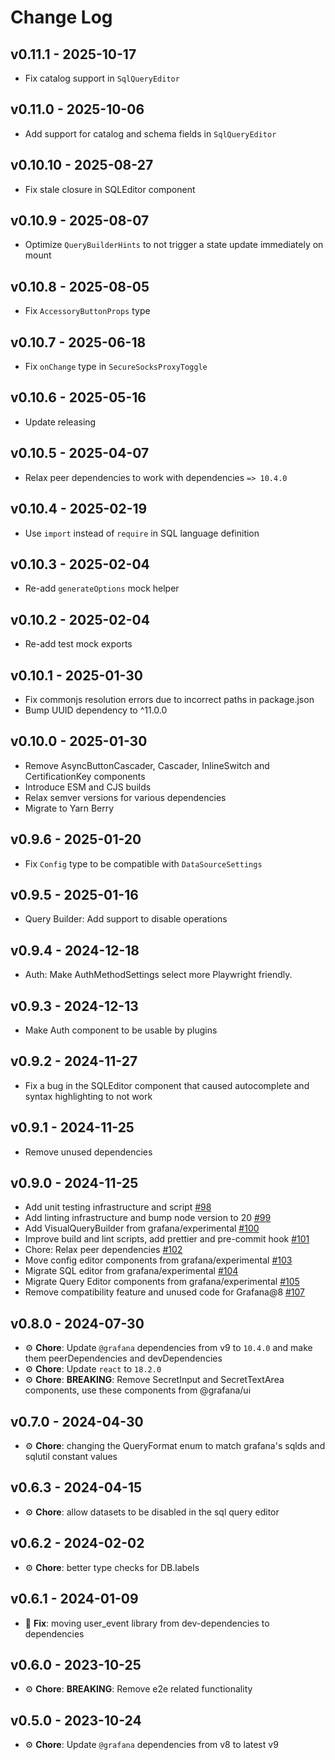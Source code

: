 # Change Log

## v0.11.1 - 2025-10-17

- Fix catalog support in `SqlQueryEditor`

## v0.11.0 - 2025-10-06

- Add support for catalog and schema fields in `SqlQueryEditor`

## v0.10.10 - 2025-08-27

- Fix stale closure in SQLEditor component

## v0.10.9 - 2025-08-07

- Optimize `QueryBuilderHints` to not trigger a state update immediately on mount

## v0.10.8 - 2025-08-05

- Fix `AccessoryButtonProps` type

## v0.10.7 - 2025-06-18

- Fix `onChange` type in `SecureSocksProxyToggle`

## v0.10.6 - 2025-05-16

- Update releasing

## v0.10.5 - 2025-04-07

- Relax peer dependencies to work with dependencies `=> 10.4.0`

## v0.10.4 - 2025-02-19

- Use `import` instead of `require` in SQL language definition

## v0.10.3 - 2025-02-04

- Re-add `generateOptions` mock helper

## v0.10.2 - 2025-02-04

- Re-add test mock exports

## v0.10.1 - 2025-01-30

- Fix commonjs resolution errors due to incorrect paths in package.json
- Bump UUID dependency to ^11.0.0

## v0.10.0 - 2025-01-30

- Remove AsyncButtonCascader, Cascader, InlineSwitch and CertificationKey components
- Introduce ESM and CJS builds
- Relax semver versions for various dependencies
- Migrate to Yarn Berry

## v0.9.6 - 2025-01-20

- Fix `Config` type to be compatible with `DataSourceSettings`

## v0.9.5 - 2025-01-16

- Query Builder: Add support to disable operations

## v0.9.4 - 2024-12-18

- Auth: Make AuthMethodSettings select more Playwright friendly.

## v0.9.3 - 2024-12-13

- Make Auth component to be usable by plugins

## v0.9.2 - 2024-11-27

- Fix a bug in the SQLEditor component that caused autocomplete and syntax highlighting to not work

## v0.9.1 - 2024-11-25

- Remove unused dependencies

## v0.9.0 - 2024-11-25

- Add unit testing infrastructure and script [#98](https://github.com/grafana/plugin-ui/pull/98)
- Add linting infrastructure and bump node version to 20 [#99](https://github.com/grafana/plugin-ui/pull/99)
- Add VisualQueryBuilder from grafana/experimental [#100](https://github.com/grafana/plugin-ui/pull/100)
- Improve build and lint scripts, add prettier and pre-commit hook [#101](https://github.com/grafana/plugin-ui/pull/101)
- Chore: Relax peer dependencies [#102](https://github.com/grafana/plugin-ui/pull/102)
- Move config editor components from grafana/experimental [#103](https://github.com/grafana/plugin-ui/pull/103)
- Migrate SQL editor from grafana/experimental [#104](https://github.com/grafana/plugin-ui/pull/104)
- Migrate Query Editor components from grafana/experimental [#105](https://github.com/grafana/plugin-ui/pull/105)
- Remove compatibility feature and unused code for Grafana@8 [#107](https://github.com/grafana/plugin-ui/pull/107)

## v0.8.0 - 2024-07-30

- ⚙️ **Chore**: Update `@grafana` dependencies from v9 to `10.4.0` and make them peerDependencies and devDependencies
- ⚙️ **Chore**: Update `react` to `18.2.0`
- ⚙️ **Chore**: **BREAKING**: Remove SecretInput and SecretTextArea components, use these components from @grafana/ui

## v0.7.0 - 2024-04-30

- ⚙️ **Chore**: changing the QueryFormat enum to match grafana's sqlds and sqlutil constant values

## v0.6.3 - 2024-04-15

- ⚙️ **Chore**: allow datasets to be disabled in the sql query editor

## v0.6.2 - 2024-02-02

- ⚙️ **Chore**: better type checks for DB.labels

## v0.6.1 - 2024-01-09

- 🐛 **Fix**: moving user_event library from dev-dependencies to dependencies

## v0.6.0 - 2023-10-25

- ⚙️ **Chore**: **BREAKING**: Remove e2e related functionality

## v0.5.0 - 2023-10-24

- ⚙️ **Chore**: Update `@grafana` dependencies from v8 to latest v9
